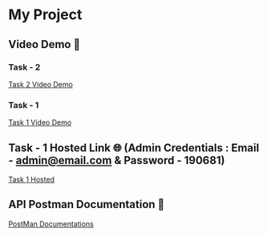 # My Project  

## Video Demo 🎥  

### Task - 2  
[Task 2 Video Demo](https://drive.google.com/file/d/1aGJEbFNiUrkD6wPt57FBRCiQSKocrorE/preview)  

### Task - 1  
[Task 1 Video Demo](https://drive.google.com/file/d/1DNYk5ONiAJPi3yS0JwwCeqLRMvYbdK3C/preview)  

## Task - 1  Hosted Link 🌐  (Admin Credentials : Email - admin@email.com & Password - 190681)
[Task 1 Hosted](https://second-hand-car-buy-sell.web.app/)  


## API Postman Documentation 📜    

[PostMan Documentations](https://documenter.getpostman.com/view/42514790/2sAYdfrWwX) 

